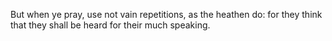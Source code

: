 But when ye pray, use not vain repetitions, as the heathen do: for they think that they shall be heard for their much speaking.
